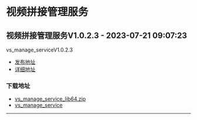 # 视频拼接管理服务
## 视频拼接管理服务V1.0.2.3 - 2023-07-21 09:07:23
vs_manage_serviceV1.0.2.3
*  [发布地址](https://github.com/jadehh/VideoStitching/releases/tag/vs_manage_serviceV1.0.2.3)
*  [详细地址](https://github.com/jadehh/jadehh_file/releases/tag/vs_manage_serviceV1.0.2.3)
### 下载地址
* [vs_manage_service_lib64.zip](https://gh.ddlc.top/https://github.com/jadehh/jadehh_file/releases/download/vs_manage_serviceV1.0.2.3/vs_manage_service_lib64.zip)
* [vs_manage_service](https://gh.ddlc.top/https://github.com/jadehh/jadehh_file/releases/download/vs_manage_serviceV1.0.2.3/vs_manage_service)
----